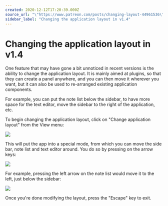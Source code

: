 ```yaml
---
created: 2020-12-12T17:20:39.000Z
source_url: "\"https://www.patreon.com/posts/changing-layout-44961536\""
sidebar_label: "Changing the application layout in v1.4"
---
```


# Changing the application layout in v1.4

One feature that may have gone a bit unnoticed in recent versions is the ability to change the application layout. It is mainly aimed at plugins, so that they can create a panel anywhere, and you can then move it wherever you want, but it can also be used to re-arranged existing application components.

For example, you can put the note list below the sidebar, to have more space for the text editor, move the sidebar to the right of the application, etc.

To begin changing the application layout, click on "Change application layout" from the View menu:

![](https://raw.githubusercontent.com/laurent22/joplin/dev/Assets/WebsiteAssets/images/news/20201212-172039_0.jpg)

This will put the app into a special mode, from which you can move the side bar, note list and text editor around. You do so by pressing on the arrow keys:

![](https://raw.githubusercontent.com/laurent22/joplin/dev/Assets/WebsiteAssets/images/news/20201212-172039_1.png)

For example, pressing the left arrow on the note list would move it to the left, just below the sidebar:

![](https://raw.githubusercontent.com/laurent22/joplin/dev/Assets/WebsiteAssets/images/news/20201212-172039_2.png)

Once you're done modifying the layout, press the "Escape" key to exit.